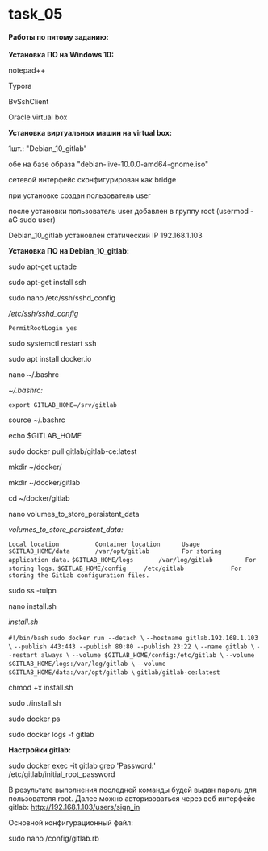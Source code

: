 # task_05

#### Работы по пятому заданию:

**Установка ПО на Windows 10:**

notepad++

Typora

BvSshClient

Oracle virtual box

**Установка виртуальных машин на virtual box:**

1шт.: "Debian_10_gitlab"

обе на базе образа "debian-live-10.0.0-amd64-gnome.iso"

сетевой интерфейс сконфигурирован как bridge

при установке создан пользователь user

после установки пользователь user добавлен в группу root (usermod -aG sudo user)

Debian_10_gitlab установлен статический IP 192.168.1.103

**Установка ПО на Debian_10_gitlab:**

sudo apt-get uptade

sudo apt-get install ssh

sudo nano /etc/ssh/sshd_config

*/etc/ssh/sshd_config*

`PermitRootLogin yes`

sudo systemctl restart ssh

sudo apt install docker.io

nano ~/.bashrc

*~/.bashrc:*

`export GITLAB_HOME=/srv/gitlab`

source ~/.bashrc

echo $GITLAB_HOME

sudo docker pull gitlab/gitlab-ce:latest

mkdir ~/docker/

mkdir ~/docker/gitlab

cd ~/docker/gitlab

nano volumes_to_store_persistent_data

*volumes_to_store_persistent_data:*

`Local location          Container location      Usage`
`$GITLAB_HOME/data       /var/opt/gitlab         For storing application data.`
`$GITLAB_HOME/logs       /var/log/gitlab         For storing logs.`
`$GITLAB_HOME/config     /etc/gitlab             For storing the GitLab configuration files.`

sudo ss -tulpn

nano install.sh

*install.sh*

`#!/bin/bash`
`sudo docker run --detach \`
  `--hostname gitlab.192.168.1.103 \`
  `--publish 443:443 --publish 80:80 --publish 23:22 \`
  `--name gitlab \`
  `--restart always \`
  `--volume $GITLAB_HOME/config:/etc/gitlab \`
  `--volume $GITLAB_HOME/logs:/var/log/gitlab \`
  `--volume $GITLAB_HOME/data:/var/opt/gitlab \`
  `gitlab/gitlab-ce:latest`

chmod +x install.sh

sudo ./install.sh

sudo docker ps

sudo docker logs -f gitlab

**Настройки gitlab:**

sudo docker exec -it gitlab grep 'Password:' /etc/gitlab/initial_root_password

В результате выполнения последней команды будей выдан пароль для пользователя root. Далее можно авторизоваться через веб интерфейс gitlab: http://192.168.1.103/users/sign_in

Основной конфигурационный файл:

sudo nano /config/gitlab.rb

